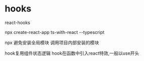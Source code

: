 # hooks
react-hooks

npx create-react-app ts-with-react --typescript

npx 避免安装全局模块 调用项目内部安装的模块

hook复用组件状态逻辑
hook在函数中引入react特效,一般以use开头